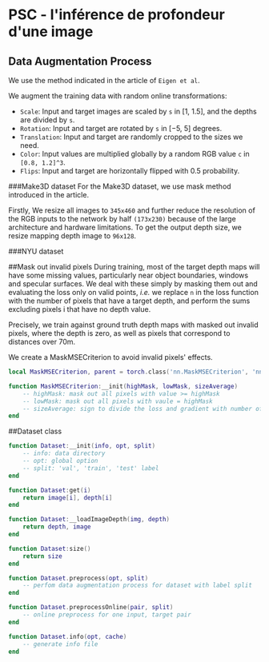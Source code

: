 # PSC - l'inférence de profondeur d'une image

## Data Augmentation Process
We use the method indicated in the article of `Eigen et al`. 

We augment the training data with random online transformations: 

- `Scale`: Input and target images are scaled by `s` in [1, 1.5], and 
the depths are divided by `s`. 
- `Rotation`: Input and target are rotated by `s` in [−5, 5] degrees. 
- `Translation`: Input and target are randomly cropped to the sizes we 
need. 
- `Color`: Input values are multiplied globally by a random RGB value 
`c` in `[0.8, 1.2]^3`. 
- `Flips`: Input and target are horizontally flipped with 0.5 probability. 

###Make3D dataset 
For the Make3D dataset, we use mask method introduced in the article.

Firstly, We resize all images to `345x460` and further reduce the resolution of
the RGB inputs to the network by half `(173x230)` because of the large 
architecture and hardware limitations. To get the output depth size, we resize 
mapping depth image to `96x128`.

###NYU dataset

##Mask out invalid pixels
During training, most of the target depth maps will have some missing 
values, particularly near object boundaries, windows and specular 
surfaces. We deal with these simply by masking them out and evaluating 
the loss only on valid points, *i.e.* we replace `n` in the loss function with the 
number of pixels that have a target depth, and perform the sums
excluding pixels i that have no depth value.

Precisely, we train against ground truth depth maps with masked out 
invalid pixels, where the depth is zero, as well as pixels that 
correspond to distances over 70m.

We create a MaskMSECriterion to avoid invalid pixels' effects.

```lua
local MaskMSECriterion, parent = torch.class('nn.MaskMSECriterion', 'nn.Criterion')

function MaskMSECriterion:__init(highMask, lowMask, sizeAverage)
    -- highMask: mask out all pixels with value >= highMask
    -- lowMask: mask out all pixels with vaule = highMask
    -- sizeAverage: sign to divide the loss and gradient with number of valid pixels
end

```

##Dataset class

```Lua
function Dataset:__init(info, opt, split)
    -- info: data directory
    -- opt: global option
    -- split: 'val', 'train', 'test' label
end

function Dataset:get(i)
    return image[i], depth[i]
end

function Dataset:__loadImageDepth(img, depth)
    return depth, image
end

function Dataset:size()
    return size
end

function Dataset.preprocess(opt, split)
    -- perfom data augmentation process for dataset with label split
end

function Dataset.preprocessOnline(pair, split)
    -- online preprocess for one input, target pair
end

function Dataset.info(opt, cache)
    -- generate info file
end
```
